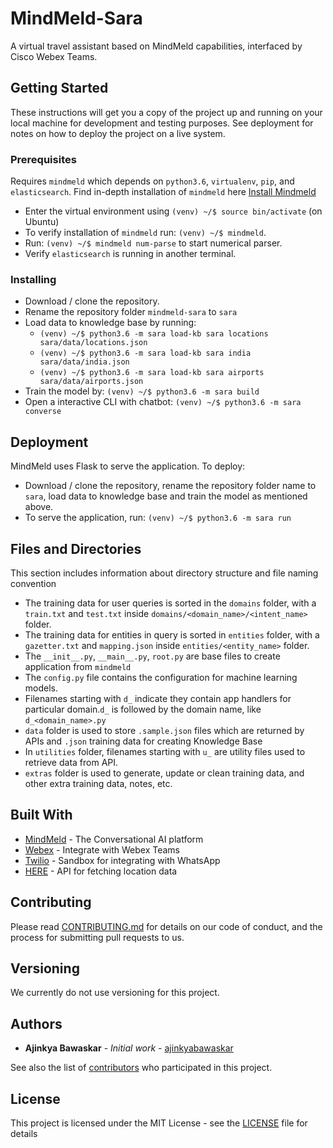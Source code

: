 # MindMeld-Sara

A virtual travel assistant based on MindMeld capabilities, interfaced by Cisco Webex Teams.

## Getting Started

These instructions will get you a copy of the project up and running on your local machine for development and testing purposes. See deployment for notes on how to deploy the project on a live system.

### Prerequisites

Requires `mindmeld` which depends on `python3.6`, `virtualenv`, `pip`, and `elasticsearch`.
Find in-depth installation of `mindmeld` here [Install Mindmeld](https://www.mindmeld.com/docs/userguide/getting_started.html)
- Enter the virtual environment using `(venv) ~/$ source bin/activate` (on Ubuntu)
- To verify installation of `mindmeld` run: `(venv) ~/$ mindmeld`.
- Run: `(venv) ~/$ mindmeld num-parse` to start numerical parser.
- Verify `elasticsearch` is running in another terminal. 

### Installing

- Download / clone the repository.
- Rename the repository folder `mindmeld-sara` to `sara`
- Load data to knowledge base by running:
  - `(venv) ~/$ python3.6 -m sara load-kb sara locations sara/data/locations.json`
  - `(venv) ~/$ python3.6 -m sara load-kb sara india sara/data/india.json`
  - `(venv) ~/$ python3.6 -m sara load-kb sara airports sara/data/airports.json`
- Train the model by: `(venv) ~/$ python3.6 -m sara build`
- Open a interactive CLI with chatbot: `(venv) ~/$ python3.6 -m sara converse`

## Deployment

MindMeld uses Flask to serve the application. To deploy:
- Download / clone the repository, rename the repository folder name to `sara`, load data to knowledge base and train the model as mentioned above.
- To serve the application, run: `(venv) ~/$ python3.6 -m sara run`

## Files and Directories

This section includes information about directory structure and file naming convention
- The training data for user queries is sorted in the `domains` folder, with a `train.txt` and `test.txt` inside `domains/<domain_name>/<intent_name>` folder.
- The training data for entities in query is sorted in `entities` folder, with a `gazetter.txt` and `mapping.json` inside `entities/<entity_name>` folder.
- The `__init__.py`, `__main__.py`, `root.py` are base files to create application from `mindmeld`
- The `config.py` file contains the configuration for machine learning models.
- Filenames starting with `d_` indicate they contain app handlers for particular domain.`d_` is followed by the domain name, like `d_<domain_name>.py`
- `data` folder is used to store `.sample.json` files which are returned by APIs and `.json` training data for creating Knowledge Base
- In `utilities` folder, filenames starting with `u_` are utility files used to retrieve data from API.
- `extras` folder is used to generate, update or clean training data, and other extra training data, notes, etc.

## Built With

* [MindMeld](http://www.mindmeld.com/) - The Conversational AI platform
* [Webex](https://developer.webex.com/) - Integrate with Webex Teams
* [Twilio](https://www.twilio.com/console/sms/whatsapp/learn) - Sandbox for integrating with WhatsApp
* [HERE](https://developer.here.com/) - API for fetching location data

## Contributing

Please read [CONTRIBUTING.md](https://github.com/ajinkyabawaskar/mindmeld-sara/blob/master/CONTRIBUTING.md) for details on our code of conduct, and the process for submitting pull requests to us.

## Versioning

We currently do not use versioning for this project.

## Authors

* **Ajinkya Bawaskar** - *Initial work* - [ajinkyabawaskar](https://github.com/ajinkyabawaskar)

See also the list of [contributors](https://github.com/ajinkyabawaskar/mindmeld-sara/contributors) who participated in this project.

## License

This project is licensed under the MIT License - see the [LICENSE](https://github.com/ajinkyabawaskar/mindmeld-sara/blob/master/LICENCE) file for details
